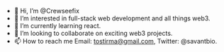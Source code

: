 - 👋 Hi, I’m @Crewseefix
- 👀 I’m interested in full-stack web development and all things web3.
- 🌱 I’m currently learning react.
- 💞️ I’m looking to collaborate on exciting web3 projects.
- 📫 How to reach me Email: tostirma@gmail.com, Twitter: @savantbio.

<!---
Crewseefix/Crewseefix is a ✨ special ✨ repository because its `README.md` (this file) appears on your GitHub profile.
You can click the Preview link to take a look at your changes.
--->
